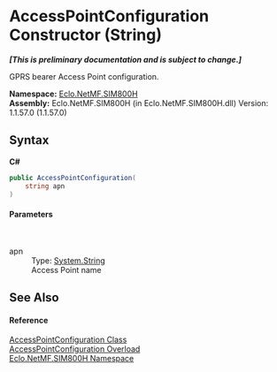 # AccessPointConfiguration Constructor (String)
 _**\[This is preliminary documentation and is subject to change.\]**_

GPRS bearer Access Point configuration.

**Namespace:**&nbsp;<a href="N_Eclo_NetMF_SIM800H">Eclo.NetMF.SIM800H</a><br />**Assembly:**&nbsp;Eclo.NetMF.SIM800H (in Eclo.NetMF.SIM800H.dll) Version: 1.1.57.0 (1.1.57.0)

## Syntax

**C#**<br />
``` C#
public AccessPointConfiguration(
	string apn
)
```


#### Parameters
&nbsp;<dl><dt>apn</dt><dd>Type: <a href="http://msdn2.microsoft.com/en-us/library/s1wwdcbf" target="_blank">System.String</a><br />Access Point name</dd></dl>

## See Also


#### Reference
<a href="T_Eclo_NetMF_SIM800H_AccessPointConfiguration">AccessPointConfiguration Class</a><br /><a href="Overload_Eclo_NetMF_SIM800H_AccessPointConfiguration__ctor">AccessPointConfiguration Overload</a><br /><a href="N_Eclo_NetMF_SIM800H">Eclo.NetMF.SIM800H Namespace</a><br />